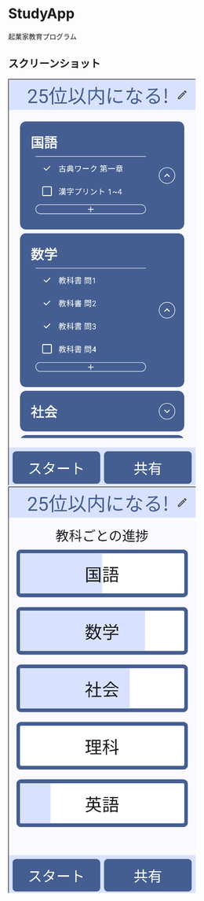 # StudyApp
起業家教育プログラム  

## スクリーンショット
![preview_1](app/src/main/res/drawable/preview1.png)
![preview_2](app/src/main/res/drawable/preview2.png)